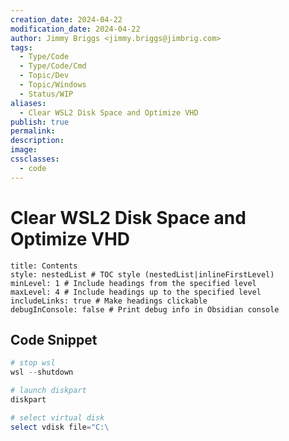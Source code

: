 ```yaml
---
creation_date: 2024-04-22
modification_date: 2024-04-22
author: Jimmy Briggs <jimmy.briggs@jimbrig.com>
tags:
  - Type/Code
  - Type/Code/Cmd
  - Topic/Dev
  - Topic/Windows
  - Status/WIP
aliases:
  - Clear WSL2 Disk Space and Optimize VHD
publish: true
permalink:
description:
image:
cssclasses:
  - code
---
```


# Clear WSL2 Disk Space and Optimize VHD

```table-of-contents
title: Contents 
style: nestedList # TOC style (nestedList|inlineFirstLevel)
minLevel: 1 # Include headings from the specified level
maxLevel: 4 # Include headings up to the specified level
includeLinks: true # Make headings clickable
debugInConsole: false # Print debug info in Obsidian console
```

## Code Snippet

```powershell
# stop wsl
wsl --shutdown

# launch diskpart
diskpart

# select virtual disk
select vdisk file="C:\
```
